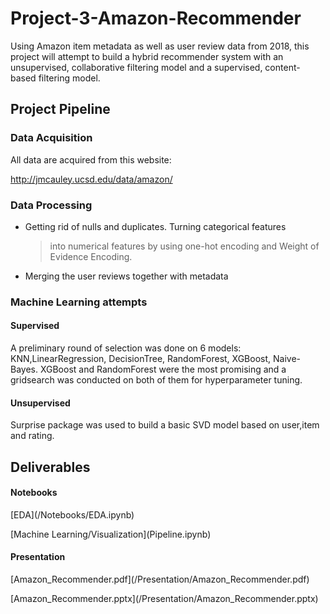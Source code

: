 # Project-3-Amazon-Recommender

Using Amazon item metadata as well as user review data from 2018, this
project will attempt to build a hybrid recommender system with an
unsupervised, collaborative filtering model and a supervised,
content-based filtering model.

## Project Pipeline

### Data Acquisition

All data are acquired from this website:

http://jmcauley.ucsd.edu/data/amazon/

### Data Processing

-   Getting rid of nulls and duplicates. Turning categorical features
    > into numerical features by using one-hot encoding and Weight of
    > Evidence Encoding.

-   Merging the user reviews together with metadata

### Machine Learning attempts

#### Supervised

A preliminary round of selection was done on 6 models:
KNN,LinearRegression, DecisionTree, RandomForest, XGBoost, Naive-Bayes.
XGBoost and RandomForest were the most promising and a gridsearch was
conducted on both of them for hyperparameter tuning.

#### Unsupervised

Surprise package was used to build a basic SVD model based on user,item
and rating.

## Deliverables

#### Notebooks

[EDA\](/Notebooks/EDA.ipynb)

[Machine Learning/Visualization\](Pipeline.ipynb)

#### Presentation

[Amazon\_Recommender.pdf\](/Presentation/Amazon\_Recommender.pdf)

[Amazon\_Recommender.pptx\](/Presentation/Amazon\_Recommender.pptx)
